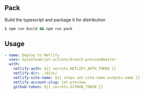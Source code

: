## Pack

Build the typescript and package it for distribution
```bash
$ npm run build && npm run pack
```

## Usage

```yaml
- name: Deploy to Netlify
  uses: byzanteam/jet-actions/branch-preview@master
  with:
    netlify-auth: ${{ secrets.NETLIFY_AUTH_TOKEN }}
    netlify-dir: ./dist/
    netlify-site-name: ${{ steps.set-site-name.outputs.name }}
    netlify-account-slug: jet-preview
    github-token: ${{ secrets.GITHUB_TOKEN }}
```
